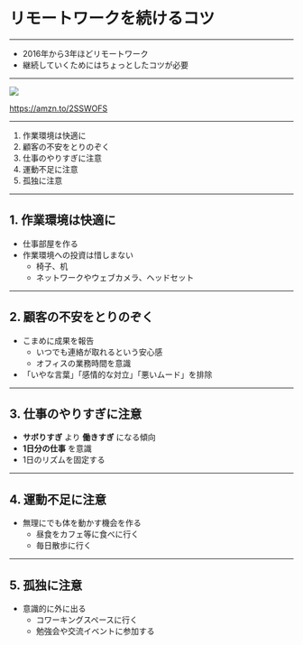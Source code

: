 # リモートワークを続けるコツ

---

- 2016年から3年ほどリモートワーク
- 継続していくためにはちょっとしたコツが必要

---

<a href="https://www.amazon.co.jp/gp/product/B00JFLJ13W/ref=as_li_ss_il?ie=UTF8&linkCode=li3&tag=nicecomics-22&linkId=65721be1169c521df0f0163bc10d2929&language=ja_JP" target="_blank"><img border="0" src="//ws-fe.amazon-adsystem.com/widgets/q?_encoding=UTF8&ASIN=B00JFLJ13W&Format=_SL250_&ID=AsinImage&MarketPlace=JP&ServiceVersion=20070822&WS=1&tag=nicecomics-22&language=ja_JP" ></a><img src="https://ir-jp.amazon-adsystem.com/e/ir?t=nicecomics-22&language=ja_JP&l=li3&o=9&a=B00JFLJ13W" width="1" height="1" border="0" alt="" style="border:none !important; margin:0px !important;" />

https://amzn.to/2SSWOFS

---

1. 作業環境は快適に
2. 顧客の不安をとりのぞく
3. 仕事のやりすぎに注意
4. 運動不足に注意
5. 孤独に注意

---

## 1. 作業環境は快適に

- 仕事部屋を作る
- 作業環境への投資は惜しまない
  - 椅子、机
  - ネットワークやウェブカメラ、ヘッドセット

---

## 2. 顧客の不安をとりのぞく

- こまめに成果を報告
  - いつでも連絡が取れるという安心感
  - オフィスの業務時間を意識
- 「いやな言葉」「感情的な対立」「悪いムード」を排除

---

## 3. 仕事のやりすぎに注意

- **サボりすぎ** より **働きすぎ** になる傾向
- **1日分の仕事** を意識
- 1日のリズムを固定する

---

## 4. 運動不足に注意

- 無理にでも体を動かす機会を作る
  - 昼食をカフェ等に食べに行く
  - 毎日散歩に行く

---

## 5. 孤独に注意

- 意識的に外に出る
  - コワーキングスペースに行く
  - 勉強会や交流イベントに参加する

